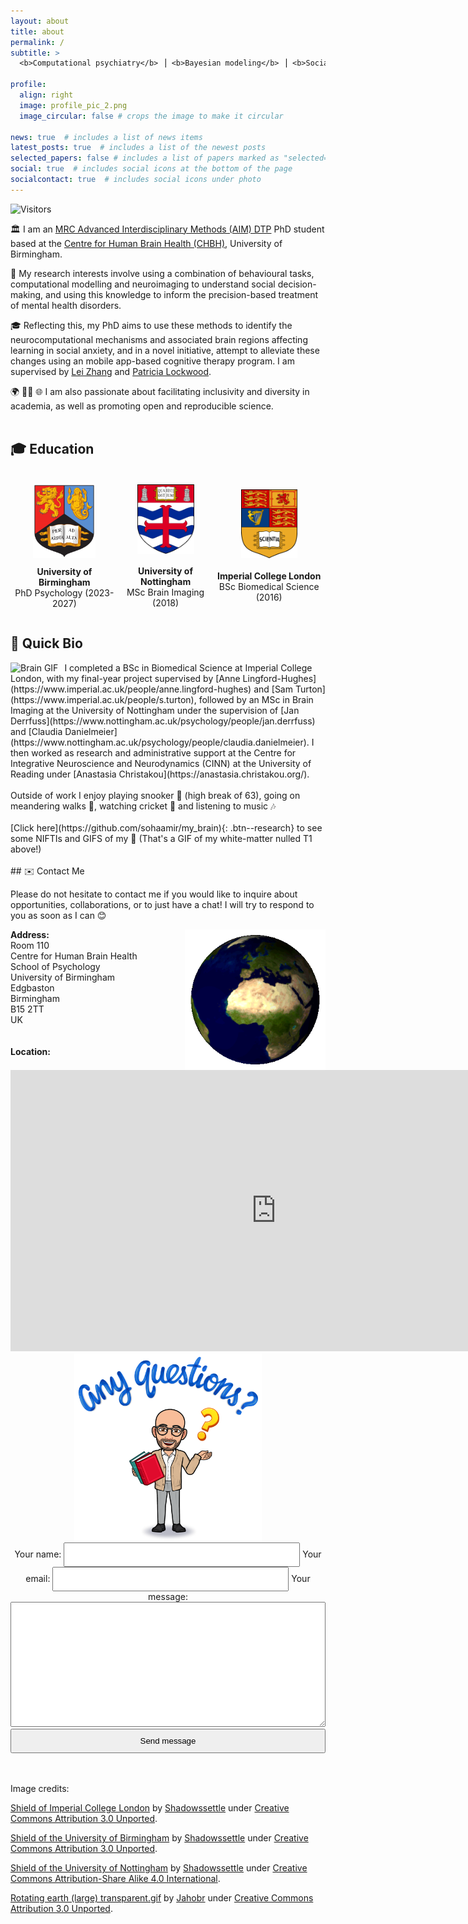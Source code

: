 ```yaml
---
layout: about
title: about
permalink: /
subtitle: >
  <b>Computational psychiatry</b> ⎟ <b>Bayesian modeling</b> ⎟ <b>Social learning/anxiety</b>

profile:
  align: right
  image: profile_pic_2.png
  image_circular: false # crops the image to make it circular

news: true  # includes a list of news items
latest_posts: true  # includes a list of the newest posts
selected_papers: false # includes a list of papers marked as "selected={true}"
social: true  # includes social icons at the bottom of the page
socialcontact: true  # includes social icons under photo
---
```


![Visitors](https://pageview.vercel.app/?github_user=sohaamir/sohaamir.github.io)

🏛️ I am an [MRC Advanced Interdisciplinary Methods (AIM) DTP](https://more.bham.ac.uk/mrc-aim/) PhD student based at the [Centre for Human Brain Health (CHBH)](https://www.birmingham.ac.uk/research/centre-for-human-brain-health/index.aspx), University of Birmingham.

🧠 My research interests involve using a combination of behavioural tasks, computational modelling and neuroimaging to understand social decision-making, and using this knowledge to inform the precision-based treatment of mental health disorders.
  
🎓 Reflecting this, my PhD aims to use these methods to identify the neurocomputational mechanisms and associated brain regions affecting learning in social anxiety, and in a novel initiative, attempt to alleviate these changes using an mobile app-based cognitive therapy program. I am supervised by [Lei Zhang](https://lei-zhang.net/) and [Patricia Lockwood](https://www.birmingham.ac.uk/staff/profiles/psychology/lockwood-patricia.aspx).

🌍 🏳️‍🌈 🌐 I am also passionate about facilitating inclusivity and diversity in academia, as well as promoting open and reproducible science. 
<br>
<br>

<div class="education-section">
  <h2>🎓 Education</h2>
  <br>
  <div style="display: flex; justify-content: space-around; align-items: center; margin-bottom: 20px;">
    <!-- Adjust 'justify-content' to 'space-between' for more spread or 'space-around' for even spacing with margins -->
    <div style="text-align: center; flex-grow: 1;">
      <img src="/assets/img/birmingham.png" alt="University of Birmingham Logo" width="100">
      <p style="margin-top: 10px;"><strong>University of Birmingham</strong><br>PhD Psychology (2023-2027)</p>
    </div>
    <div style="text-align: center; flex-grow: 1;">
      <img src="/assets/img/nottingham.svg" alt="University of Nottingham Logo" width="91">
      <p style="margin-top: 16px;"><strong>University of Nottingham</strong><br>MSc Brain Imaging (2018)</p>
    </div>
    <div style="text-align: center; flex-grow: 1;">
      <img src="assets/img/imperial.svg" alt="Imperial College London Logo" width="90">
      <p style="margin-top: 17px;"><strong>Imperial College London</strong><br>BSc Biomedical Science (2016)</p>
    </div>
  </div>
</div>

## 📕 Quick Bio   
<div style="float: left; margin-right: 10px;">
  <img src="/assets/img/my_brain.gif" alt="Brain GIF" width="150" height="150">
</div>
I completed a BSc in Biomedical Science at Imperial College London, with my final-year project supervised by [Anne Lingford-Hughes](https://www.imperial.ac.uk/people/anne.lingford-hughes) and [Sam Turton](https://www.imperial.ac.uk/people/s.turton), followed by an MSc in Brain Imaging at the University of Nottingham under the supervision of [Jan Derrfuss](https://www.nottingham.ac.uk/psychology/people/jan.derrfuss) and [Claudia Danielmeier](https://www.nottingham.ac.uk/psychology/people/claudia.danielmeier). I then worked as research and administrative support at the Centre for Integrative Neuroscience and Neurodynamics (CINN) at the University of Reading under [Anastasia Christakou](https://anastasia.christakou.org/). 
<br>
<br>
Outside of work I enjoy playing snooker 🎱 (high break of 63), going on meandering walks 🚶, watching cricket 🏏 and listening to music 🎶
<br>
<br>
[Click here](https://github.com/sohaamir/my_brain){: .btn--research} to see some NIFTIs and GIFS of my 🧠 (That's a GIF of my white-matter nulled T1 above!)
<br>
<br>
## ✉️ Contact Me

Please do not hesitate to contact me if you would like to inquire about opportunities, collaborations, or to just have a chat! I will try to respond to you as soon as I can 😊 
  
<img src="/assets/img/earth.gif" alt="Earth GIF" width="225px" height="225px" align="right">

**Address:**  
Room 110  
Centre for Human Brain Health  
School of Psychology  
University of Birmingham  
Edgbaston  
Birmingham  
B15 2TT  
UK
<br>
<br>
<br>
**Location:**
<iframe
  src="https://www.google.com/maps/embed?pb=!1m14!1m8!1m3!1d9725.651522662583!2d-1.9272804!3d52.4535496!3m2!1i1024!2i768!4f13.1!3m3!1m2!1s0x4870bde470f7c04d%3A0x583b0469e1755681!2sCentre%20for%20Human%20Brain%20Health!5e0!3m2!1sen!2suk!4v1695917516555!5m2!1sen!2suk" width="850" height="450" style="border:0;" allowfullscreen="" loading="lazy" referrerpolicy="no-referrer-when-downgrade"></iframe>  
<br>


<div style="text-align: center;">
  <img src="/assets/img/any_questions.png" alt="Any Questions" width="300" height="300">
</div>

<style>
  /* Add your CSS styles here */
  input[type="text"],
  input[type="email"] {
    width: 75%; /* Make the name and email input fields thinner and side by side */
    padding: 10px;
    box-sizing: border-box;
  }

  textarea {
    width: 100%; /* Make the message box take up the full width of the container */
    padding: 10px;
    box-sizing: border-box;
    height: 200px;
  }

  button {
    width: 100%;
    padding: 10px;
    box-sizing: border-box;
  }

  /* Center the form horizontally */
  form {
    text-align: center;
    max-width: 600px; /* Adjust the maximum width as needed */
    margin: 0 auto;
  }
</style>

<form action="https://formspree.io/f/xpzgowwz" method="POST">
  <label>
    Your name:
    <input type="text" name="name">
  </label>
  <label>
    Your email:
    <input type="email" name="email">
  </label>
  <label>
    Your message:
    <textarea name="message"></textarea>
  </label>
  <button type="submit">Send message</button>
</form>
<br>
<br>

Image credits:

<p class="small-text">
  <a href="https://commons.wikimedia.org/wiki/File:Shield_of_Imperial_College_London.svg">Shield of Imperial College London</a> by 
  <a href="https://commons.wikimedia.org/wiki/User:Shadowssettle">Shadowssettle</a> under 
  <a href="https://creativecommons.org/licenses/by/3.0/deed.en">Creative Commons Attribution 3.0 Unported</a>. 
</p>
<p class="small-text">
  <a href="https://commons.wikimedia.org/wiki/File:Shield_of_the_University_of_Birmingham.svg">Shield of the University of Birmingham</a> by 
  <a href="https://commons.wikimedia.org/wiki/User:Shadowssettle">Shadowssettle</a> under 
  <a href="https://creativecommons.org/licenses/by/3.0/deed.en">Creative Commons Attribution 3.0 Unported</a>. 
</p>
<p class="small-text">
  <a href="https://commons.wikimedia.org/wiki/File:Shield_of_the_University_of_Nottingham.svg">Shield of the University of Nottingham</a> by 
  <a href="https://commons.wikimedia.org/wiki/User:Shadowssettle">Shadowssettle</a> under 
  <a href="https://creativecommons.org/licenses/by-sa/4.0/deed.en">Creative Commons Attribution-Share Alike 4.0 International</a>.
</p>
<p class="small-text">
  <a href="https://commons.wikimedia.org/wiki/File:Rotating_earth_%28large%29_transparent">Rotating earth (large) transparent.gif</a> by 
  <a href="https://commons.wikimedia.org/wiki/User:Jahobr">Jahobr</a> under 
  <a href="https://creativecommons.org/licenses/by/3.0/deed.en">Creative Commons Attribution 3.0 Unported</a>.
</p>